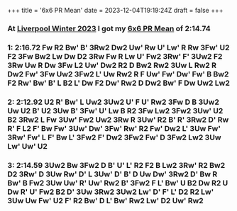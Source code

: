 +++
title = '6x6 PR Mean'
date = 2023-12-04T19:19:24Z
draft = false
+++

### At [Liverpool Winter 2023] I got my [6x6 PR Mean] of 2:14.74
### 1: 2:16.72 Fw R2 Bw' B' 3Rw2 Dw2 Uw' Rw U' Lw' R Rw 3Fw' U2 F2 3Fw Bw2 Lw Dw D2 3Rw Fw R Lw U' Fw2 3Rw' F' 3Uw2 F2 3Rw Uw R Dw 3Fw L2 Uw' Dw2 R2 D Bw2 Rw2 3Uw L Rw2 R Dw2 Fw' 3Fw Uw2 3Fw2 L' Uw Rw2 R F Uw' Fw' Dw' Fw' B Bw2 F2 Rw' Bw' B' L B2 L' Dw F2 Dw' Rw2 D Dw2 Bw' F Dw Uw2 Lw2
### 2: 2:12.92 U2 R' Bw' L Uw2 3Uw2 U' F U' Rw2 3Fw D B 3Uw2 Uw U2 B' U2 3Uw B' 3Fw' U' Lw B R2 3Fw Lw2 3Fw2 3Uw' U2 B2 3Rw2 L Fw 3Uw' Fw2 Uw2 3Rw R 3Uw' R2 B' R' 3Rw2 D' Rw R' F L2 F' Bw Fw' 3Uw' Dw' 3Fw' Rw' R2 Fw' Dw2 L' 3Uw Fw' 3Rw' Fw' L F' Bw L' 3Fw2 F' Dw2 3Fw2 Fw' D 3Fw2 Lw2 3Uw Lw' Uw' U2
### 3: 2:14.59 3Uw2 Bw 3Fw2 D B' U' L' R2 F2 B Lw2 3Rw' R2 Bw2 D2 3Rw' D 3Uw Rw' D' L 3Uw' D' B' D Uw Dw' 3Rw2 D' Bw R Bw' B Fw2 3Uw Uw' R' Uw' Rw2 B' 3Fw2 F L' Bw' U B2 Dw R2 U Dw R' U' Fw2 B2 D' 3Uw 3Rw2 3Uw2 Lw' D' F' L' D2 R2 Lw' 3Uw Uw Fw' U2 F' R2 Bw' D L' Bw' Rw2 Lw' D2 Uw' Rw2

[Liverpool Winter 2023]: /posts/cubing/comps/liverpool-winter-2023
[6x6 PR Mean]: https://worldcubeassociation.org/persons/2018CAMP17?event=666
